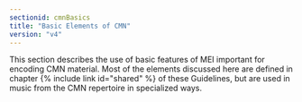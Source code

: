 ```yaml
---
sectionid: cmnBasics
title: "Basic Elements of CMN"
version: "v4"
---
```


This section describes the use of basic features of MEI important for encoding CMN material. Most of the elements discussed here are defined in chapter {% include link id="shared" %} of these Guidelines, but are used in music from the CMN repertoire in specialized ways.
